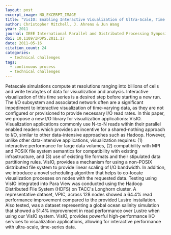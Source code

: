 ```yaml
---
layout: post
excerpt_image: NO_EXCERPT_IMAGE
title: "VisIO: Enabling Interactive Visualization of Ultra-Scale, Time Series Data via High-Bandwidth Distributed I/O Systems"
author: Christopher Mitchell, J. Ahrens & Jun Wang
year: 2011
journal: IEEE International Parallel and Distributed Processing Symposium
doi: 10.1109/IPDPS.2011.17
date: 2011-05-16
citation_count: 24
categories:
  - technical challenges
tags:
  - continuous process
  - technical challenges
---
```

Petascale simulations compute at resolutions ranging into billions of cells and write terabytes of data for visualization and analysis. Interactive visualization of this time series is a desired step before starting a new run. The I/O subsystem and associated network often are a significant impediment to interactive visualization of time-varying data, as they are not configured or provisioned to provide necessary I/O read rates. In this paper, we propose a new I/O library for visualization applications: VisIO. Visualization applications commonly use N-to-N reads within their parallel enabled readers which provides an incentive for a shared-nothing approach to I/O, similar to other data-intensive approaches such as Hadoop. However, unlike other data-intensive applications, visualization requires: (1) interactive performance for large data volumes, (2) compatibility with MPI and POSIX file system semantics for compatibility with existing infrastructure, and (3) use of existing file formats and their stipulated data partitioning rules. VisIO, provides a mechanism for using a non-POSIX distributed file system to provide linear scaling of I/O bandwidth. In addition, we introduce a novel scheduling algorithm that helps to co-locate visualization processes on nodes with the requested data. Testing using VisIO integrated into Para View was conducted using the Hadoop Distributed File System (HDFS) on TACC's Longhorn cluster. A representative dataset, VPIC, across 128 nodes showed a 64.4\% read performance improvement compared to the provided Lustre installation. Also tested, was a dataset representing a global ocean salinity simulation that showed a 51.4\% improvement in read performance over Lustre when using our VisIO system. VisIO, provides powerful high-performance I/O services to visualization applications, allowing for interactive performance with ultra-scale, time-series data.
